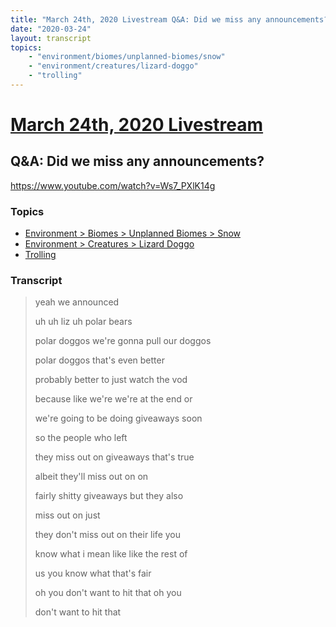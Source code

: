 ```yaml
---
title: "March 24th, 2020 Livestream Q&A: Did we miss any announcements?"
date: "2020-03-24"
layout: transcript
topics:
    - "environment/biomes/unplanned-biomes/snow"
    - "environment/creatures/lizard-doggo"
    - "trolling"
---
```

# [March 24th, 2020 Livestream](../2020-03-24.md)
## Q&A: Did we miss any announcements?
https://www.youtube.com/watch?v=Ws7_PXlK14g

### Topics
* [Environment > Biomes > Unplanned Biomes > Snow](../topics/environment/biomes/unplanned-biomes/snow.md)
* [Environment > Creatures > Lizard Doggo](../topics/environment/creatures/lizard-doggo.md)
* [Trolling](../topics/trolling.md)

### Transcript

> yeah we announced
> 
> uh uh liz uh polar bears
> 
> polar doggos we're gonna pull our doggos
> 
> polar doggos that's even better
> 
> probably better to just watch the vod
> 
> because like we're we're at the end or
> 
> we're going to be doing giveaways soon
> 
> so the people who left
> 
> they miss out on giveaways that's true
> 
> albeit they'll miss out on on
> 
> fairly shitty giveaways but they also
> 
> miss out on just
> 
> they don't miss out on their life you
> 
> know what i mean like like the rest of
> 
> us you know what that's fair
> 
> oh you don't want to hit that oh you
> 
> don't want to hit that
> 
